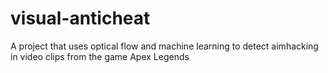 # visual-anticheat
A project that uses optical flow and machine learning to detect aimhacking in video clips from the game Apex Legends
